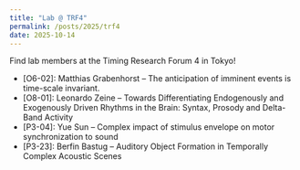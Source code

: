 ```yaml
---
title: "Lab @ TRF4"
permalink: /posts/2025/trf4
date: 2025-10-14
---
```


Find lab members at the Timing Research Forum 4 in Tokyo!

- [O6-02]: Matthias Grabenhorst – The anticipation of imminent events is time-scale invariant.
- [O8-01]: Leonardo Zeine – Towards Differentiating Endogenously and Exogenously Driven Rhythms in the Brain: Syntax, Prosody and Delta-Band Activity
- [P3-04]: Yue Sun – Complex impact of stimulus envelope on motor synchronization to sound
- [P3-23]: Berfin Bastug – Auditory Object Formation in Temporally Complex Acoustic Scenes

